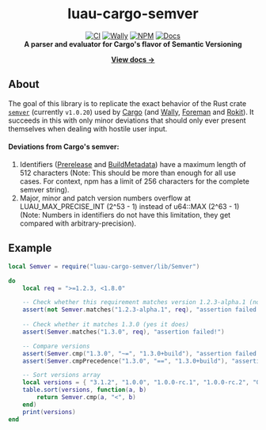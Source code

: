 <div align="center">

# luau-cargo-semver
[![CI](https://github.com/Tim7775/luau-cargo-semver/actions/workflows/ci.yml/badge.svg)](https://github.com/Tim7775/luau-cargo-semver/actions/workflows/ci.yml) [![Wally](https://img.shields.io/badge/Wally-v1.0.0-AD4646)](https://wally.run/package/tim7775/semver?version=1.0.0) [![NPM](https://img.shields.io/npm/v/%40rbxts%2Fcargo-semver)](https://www.npmjs.com/package/@rbxts/cargo-semver) [![Docs](https://github.com/Tim7775/luau-cargo-semver/actions/workflows/docs.yml/badge.svg)](https://tim7775.github.io/luau-cargo-semver/)<br>
**A parser and evaluator for Cargo's flavor of Semantic Versioning**

[**View docs →**](https://tim7775.github.io/luau-cargo-semver/)
</div>

## About
The goal of this library is to replicate the exact behavior of the Rust crate [`semver`](https://crates.io/crates/semver) (currently `v1.0.20`) used by [Cargo](https://github.com/rust-lang/cargo) (and [Wally](https://github.com/UpliftGames/wally), [Foreman](https://github.com/Roblox/foreman) and [Rokit](https://github.com/rojo-rbx/rokit)). It succeeds in this with only minor deviations that should only ever present themselves when dealing with hostile user input.

#### Deviations from Cargo's semver:
1. Identifiers ([Prerelease](https://tim7775.github.io/luau-cargo-semver/api/Prerelease) and [BuildMetadata](https://tim7775.github.io/luau-cargo-semver/api/BuildMetadata)) have a maximum length of 512 characters (Note: This should be more than enough for all use cases. For context, npm has a limit of 256 characters for the complete semver string).
2. Major, minor and patch version numbers overflow at LUAU_MAX_PRECISE_INT (2^53 - 1) instead of u64::MAX (2^63 - 1) (Note: Numbers in identifiers do not have this limitation, they get compared with arbitrary-precision).

## Example
```lua
local Semver = require("luau-cargo-semver/lib/Semver")

do
	local req = ">=1.2.3, <1.8.0"

	-- Check whether this requirement matches version 1.2.3-alpha.1 (no)
	assert(not Semver.matches("1.2.3-alpha.1", req), "assertion failed!")
	
	-- Check whether it matches 1.3.0 (yes it does)
	assert(Semver.matches("1.3.0", req), "assertion failed!")

	-- Compare versions
	assert(Semver.cmp("1.3.0", "~=", "1.3.0+build"), "assertion failed!")
	assert(Semver.cmpPrecedence("1.3.0", "==", "1.3.0+build"), "assertion failed!")

	-- Sort versions array
	local versions = { "3.1.2", "1.0.0", "1.0.0-rc.1", "1.0.0-rc.2", "0.3.0-alpha", "0.3.0-beta" }
	table.sort(versions, function(a, b)
		return Semver.cmp(a, "<", b)
	end)
	print(versions)
end
```
